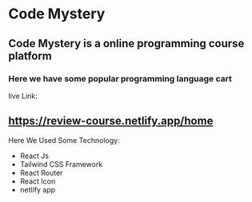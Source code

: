 # Code Mystery
## Code Mystery is a online programming course platform
### Here we have some popular programming language cart

live Link: 
## https://review-course.netlify.app/home


Here We Used Some Technology: 
- React Js
- Tailwind CSS Framework
- React Router
- React Icon
- netlify app